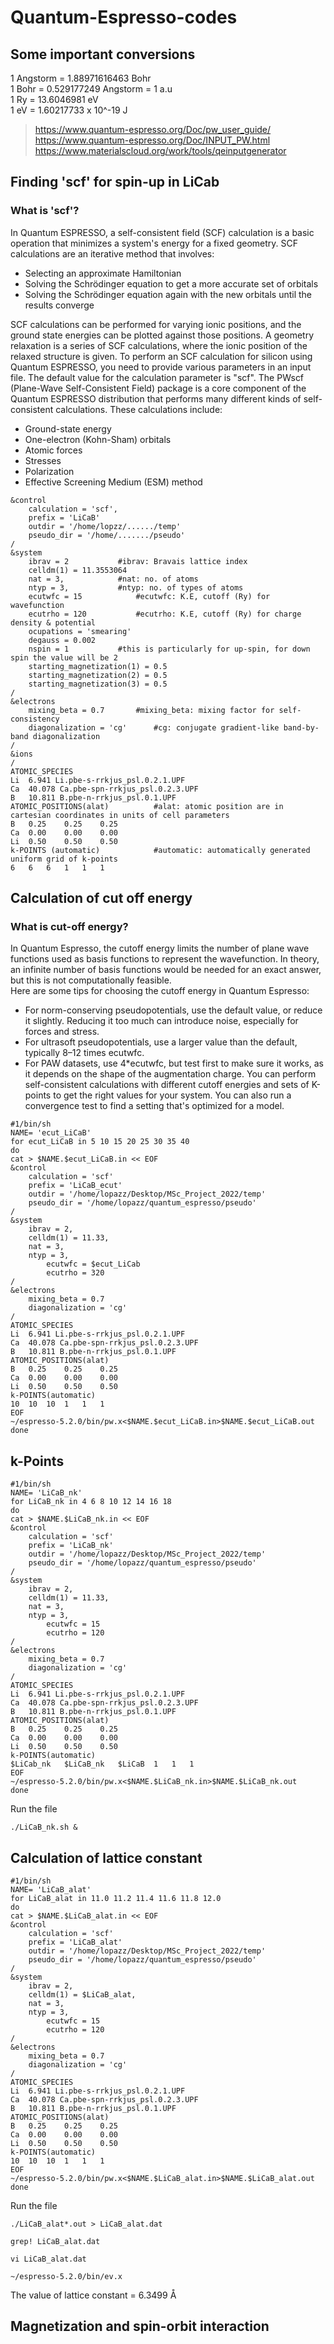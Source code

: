 # Quantum-Espresso-codes

## Some important conversions

1 Angstorm = 1.88971616463 Bohr		\
1 Bohr = 0.529177249 Angstorm = 1 a.u	\
1 Ry = 13.6046981 eV			\
1 eV = 1.60217733 x 10^-19 J		

> https://www.quantum-espresso.org/Doc/pw_user_guide/			\
> https://www.quantum-espresso.org/Doc/INPUT_PW.html			\
> https://www.materialscloud.org/work/tools/qeinputgenerator

## Finding 'scf' for spin-up in LiCab

### What is 'scf'?

In Quantum ESPRESSO, a self-consistent field (SCF) calculation is a basic operation that minimizes a system's energy for a fixed geometry. SCF calculations are an iterative method that involves:        
* Selecting an approximate Hamiltonian        
* Solving the Schrödinger equation to get a more accurate set of orbitals        
* Solving the Schrödinger equation again with the new orbitals until the results converge        

SCF calculations can be performed for varying ionic positions, and the ground state energies can be plotted against those positions. A geometry relaxation is a series of SCF calculations, where the ionic position of the relaxed structure is given.
To perform an SCF calculation for silicon using Quantum ESPRESSO, you need to provide various parameters in an input file. The default value for the calculation parameter is "scf". 
The PWscf (Plane-Wave Self-Consistent Field) package is a core component of the Quantum ESPRESSO distribution that performs many different kinds of self-consistent calculations. These calculations include: 
* Ground-state energy 
* One-electron (Kohn-Sham) orbitals
* Atomic forces
* Stresses
* Polarization
* Effective Screening Medium (ESM) method

```
&control        
	calculation = 'scf',    
	prefix = 'LiCaB'        
	outdir = '/home/lopzz/....../temp'        
	pseudo_dir = '/home/......./pseudo'        
/        
&system        
	ibrav = 2			#ibrav: Bravais lattice index        
	celldm(1) = 11.3553064        
	nat = 3,			#nat: no. of atoms        
	ntyp = 3,			#ntyp: no. of types of atoms        
	ecutwfc = 15			#ecutwfc: K.E, cutoff (Ry) for wavefunction        
	ecutrho = 120			#ecutrho: K.E, cutoff (Ry) for charge density & potential        
 	ocupations = 'smearing'
	degauss = 0.002        
	nspin = 1			#this is particularly for up-spin, for down spin the value will be 2        
	starting_magnetization(1) = 0.5        
	starting_magnetization(2) = 0.5        
	starting_magnetization(3) = 0.5        
/        
&electrons        
	mixing_beta = 0.7		#mixing_beta: mixing factor for self-consistency        
	diagonalization = 'cg'		#cg: conjugate gradient-like band-by-band diagonalization        
/        
&ions    
/        
ATOMIC_SPECIES        
Li 	6.941 Li.pbe-s-rrkjus_psl.0.2.1.UPF      
Ca 	40.078 Ca.pbe-spn-rrkjus_psl.0.2.3.UPF   
B 	10.811 B.pbe-n-rrkjus_psl.0.1.UPF        
ATOMIC_POSITIONS(alat)			#alat: atomic position are in cartesian coordinates in units of cell parameters        
B	0.25 	0.25	0.25        
Ca	0.00	0.00	0.00        
Li	0.50 	0.50	0.50        
k-POINTS (automatic)			#automatic: automatically generated uniform grid of k-points        
6	6	6	1	1	1        
```

## Calculation of cut off energy

### What is cut-off energy?
In Quantum Espresso, the cutoff energy limits the number of plane wave functions used as basis functions to represent the wavefunction. In theory, an infinite number of basis functions would be needed for an exact answer, but this is not computationally feasible.		\
Here are some tips for choosing the cutoff energy in Quantum Espresso:	
* For norm-conserving pseudopotentials, use the default value, or reduce it slightly. Reducing it too much can introduce noise, especially for forces and stress.
* For ultrasoft pseudopotentials, use a larger value than the default, typically 8–12 times ecutwfc.
* For PAW datasets, use 4*ecutwfc, but test first to make sure it works, as it depends on the shape of the augmentation charge. 
You can perform self-consistent calculations with different cutoff energies and sets of K-points to get the right values for your system. You can also run a convergence test to find a setting that's optimized for a model. 

```
#1/bin/sh					
NAME= 'ecut_LiCaB'				
for ecut_LiCaB in 5 10 15 20 25 30 35 40 	
do						
cat > $NAME.$ecut_LiCaB.in << EOF		
&control					
	calculation = 'scf'			
 	prefix = 'LiCaB_ecut'			
  	outdir = '/home/lopazz/Desktop/MSc_Project_2022/temp'
   	pseudo_dir = '/home/lopazz/quantum_espresso/pseudo'	
/								
&system								
	ibrav = 2,						
 	celldm(1) = 11.33,					
  	nat = 3,							
   	ntyp = 3,						
    	ecutwfc = $ecut_LiCab					
     	ecutrho = 320						
/								
&electrons							
	mixing_beta = 0.7					
 	diagonalization = 'cg'					
/
ATOMIC_SPECIES	
Li 	6.941 Li.pbe-s-rrkjus_psl.0.2.1.UPF        
Ca 	40.078 Ca.pbe-spn-rrkjus_psl.0.2.3.UPF     
B 	10.811 B.pbe-n-rrkjus_psl.0.1.UPF        
ATOMIC_POSITIONS(alat)				
B	0.25 	0.25	0.25        
Ca	0.00	0.00	0.00        
Li	0.50 	0.50	0.50        
k-POINTS(automatic)		
10	10	10	1	1	1		
EOF							
~/espresso-5.2.0/bin/pw.x<$NAME.$ecut_LiCaB.in>$NAME.$ecut_LiCaB.out	
done									
```

## k-Points

```
#1/bin/sh					
NAME= 'LiCaB_nk'				
for LiCaB_nk in 4 6 8 10 12 14 16 18
do						
cat > $NAME.$LiCaB_nk.in << EOF		
&control					
	calculation = 'scf'			
 	prefix = 'LiCaB_nk'			
  	outdir = '/home/lopazz/Desktop/MSc_Project_2022/temp'
   	pseudo_dir = '/home/lopazz/quantum_espresso/pseudo'	
/								
&system								
	ibrav = 2,						
 	celldm(1) = 11.33,					
  	nat = 3,							
   	ntyp = 3,						
    	ecutwfc = 15					
     	ecutrho = 120						
/								
&electrons							
	mixing_beta = 0.7					
 	diagonalization = 'cg'					
/
ATOMIC_SPECIES 	
Li 	6.941 Li.pbe-s-rrkjus_psl.0.2.1.UPF        
Ca 	40.078 Ca.pbe-spn-rrkjus_psl.0.2.3.UPF     
B 	10.811 B.pbe-n-rrkjus_psl.0.1.UPF        
ATOMIC_POSITIONS(alat)				
B	0.25 	0.25	0.25        
Ca	0.00	0.00	0.00        
Li	0.50 	0.50	0.50        
k-POINTS(automatic)		
$LiCab_nk	$LiCaB_nk	$LiCaB	1	1	1		
EOF							
~/espresso-5.2.0/bin/pw.x<$NAME.$LiCaB_nk.in>$NAME.$LiCaB_nk.out	
done									
```
Run the file 
```
./LiCaB_nk.sh &
```

## Calculation of lattice constant

```
#1/bin/sh					
NAME= 'LiCaB_alat'				
for LiCaB_alat in 11.0 11.2 11.4 11.6 11.8 12.0 	
do						
cat > $NAME.$LiCaB_alat.in << EOF		
&control					
	calculation = 'scf'			
 	prefix = 'LiCaB_alat'			
  	outdir = '/home/lopazz/Desktop/MSc_Project_2022/temp'
   	pseudo_dir = '/home/lopazz/quantum_espresso/pseudo'	
/								
&system								
	ibrav = 2,						
 	celldm(1) = $LiCaB_alat,					
  	nat = 3,							
   	ntyp = 3,						
    	ecutwfc = 15				
     	ecutrho = 120						
/								
&electrons							
	mixing_beta = 0.7					
 	diagonalization = 'cg'					
/
ATOMIC_SPECIES	
Li 	6.941 Li.pbe-s-rrkjus_psl.0.2.1.UPF        
Ca 	40.078 Ca.pbe-spn-rrkjus_psl.0.2.3.UPF     
B 	10.811 B.pbe-n-rrkjus_psl.0.1.UPF        
ATOMIC_POSITIONS(alat)				
B	0.25 	0.25	0.25        
Ca	0.00	0.00	0.00        
Li	0.50 	0.50	0.50        
k-POINTS(automatic)		
10	10	10	1	1	1		
EOF							
~/espresso-5.2.0/bin/pw.x<$NAME.$LiCaB_alat.in>$NAME.$LiCaB_alat.out	
done
```
Run the file 
```
./LiCaB_alat*.out > LiCaB_alat.dat
```
```
grep! LiCaB_alat.dat
```
```
vi LiCaB_alat.dat
```
```
~/espresso-5.2.0/bin/ev.x
```
The value of lattice constant = 6.3499 Å

## Magnetization and spin-orbit interaction

